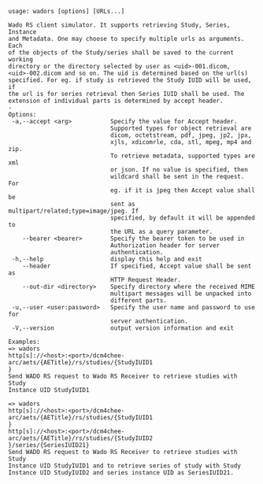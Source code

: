     usage: wadors [options] [URLs...]
    
    Wado RS client simulator. It supports retrieving Study, Series, Instance
    and Metadata. One may choose to specify multiple urls as arguments. Each
    of the objects of the Study/series shall be saved to the current working
    directory or the directory selected by user as <uid>-001.dicom,
    <uid>-002.dicom and so on. The uid is determined based on the url(s)
    specified. For eg. if study is retrieved the Study IUID will be used, if
    the url is for series retrieval then Series IUID shall be used. The
    extension of individual parts is determined by accept header.
    -
    Options:
     -a,--accept <arg>           Specify the value for Accept header.
                                 Supported types for object retrieval are
                                 dicom, octetstream, pdf, jpeg, jp2, jpx,
                                 xjls, xdicomrle, cda, stl, mpeg, mp4 and zip.
                                 To retrieve metadata, supported types are xml
                                 or json. If no value is specified, then
                                 wildcard shall be sent in the request. For
                                 eg. if it is jpeg then Accept value shall be
                                 sent as multipart/related;type=image/jpeg. If
                                 specified, by default it will be appended to
                                 the URL as a query parameter.
        --bearer <bearer>        Specify the bearer token to be used in
                                 Authorization header for server
                                 authentication.
     -h,--help                   display this help and exit
        --header                 If specified, Accept value shall be sent as
                                 HTTP Request Header.
        --out-dir <directory>    Specify directory where the received MIME
                                 multipart messages will be unpacked into
                                 different parts.
     -u,--user <user:password>   Specify the user name and password to use for
                                 server authentication.
     -V,--version                output version information and exit
    
    Examples:
    => wadors
    http[s]://<host>:<port>/dcm4chee-arc/aets/{AETitle}/rs/studies/{StudyIUID1
    }
    Send WADO RS request to Wado RS Receiver to retrieve studies with Study
    Instance UID StudyIUID1
    
    => wadors
    http[s]://<host>:<port>/dcm4chee-arc/aets/{AETitle}/rs/studies/{StudyIUID1
    }
    http[s]://<host>:<port>/dcm4chee-arc/aets/{AETitle}/rs/studies/{StudyIUID2
    }/series/{SeriesIUID21}
    Send WADO RS request to Wado RS Receiver to retrieve studies with Study
    Instance UID StudyIUID1 and to retrieve series of study with Study
    Instance UID StudyIUID2 and series instance UID as SeriesIUID21.